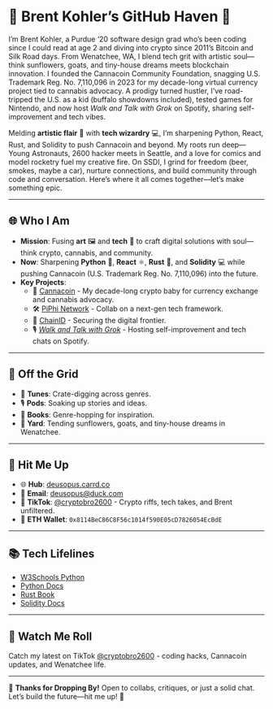 # 🌟 Brent Kohler’s GitHub Haven 🌟

I’m Brent Kohler, a Purdue ‘20 software design grad who’s been coding since I could read at age 2 and diving into crypto since 2011’s Bitcoin and Silk Road days. From Wenatchee, WA, I blend tech grit with artistic soul—think sunflowers, goats, and tiny-house dreams meets blockchain innovation. I founded the Cannacoin Community Foundation, snagging U.S. Trademark Reg. No. 7,110,096 in 2023 for my decade-long virtual currency project tied to cannabis advocacy. A prodigy turned hustler, I’ve road-tripped the U.S. as a kid (buffalo showdowns included), tested games for Nintendo, and now host *Walk and Talk with Grok* on Spotify, sharing self-improvement and tech vibes.

Melding **artistic flair** 🎨 with **tech wizardry** 💻, I’m sharpening Python, React, Rust, and Solidity to push Cannacoin and beyond. My roots run deep—Young Astronauts, 2600 hacker meets in Seattle, and a love for comics and model rocketry fuel my creative fire. On SSDI, I grind for freedom (beer, smokes, maybe a car), nurture connections, and build community through code and conversation. Here’s where it all comes together—let’s make something epic.

---

## 🌐 Who I Am  

- **Mission**: Fusing **art** 🖼️ and **tech** 🚀 to craft digital solutions with soul—think crypto, cannabis, and community.  
- **Now**: Sharpening **Python** 🐍, **React** ⚛️, **Rust** 🦀, and **Solidity** 💻 while pushing Cannacoin (U.S. Trademark Reg. No. 7,110,096) into the future.  
- **Key Projects**:  
  - 🌿 [Cannacoin](https://linktr.ee/cannacoin) - My decade-long crypto baby for currency exchange and cannabis advocacy.  
  - 🛠️ [PiPhi Network](https://piphi.network) - Collab on a next-gen tech framework.  
  - 🔐 [ChainID](https://github.com/grasshaussoftware/ChainID) - Securing the digital frontier.  
  - 🎙️ [*Walk and Talk with Grok*](https://open.spotify.com/show/3dB9h0EmYDJYIWyXpubDff) - Hosting self-improvement and tech chats on Spotify.

---

## 🌱 Off the Grid  

- 🎸 **Tunes**: Crate-digging across genres.  
- 🎙️ **Pods**: Soaking up stories and ideas.  
- 📖 **Books**: Genre-hopping for inspiration.  
- 🌻 **Yard**: Tending sunflowers, goats, and tiny-house dreams in Wenatchee.

---

## 🤝 Hit Me Up  

- 🌐 **Hub**: [deusopus.carrd.co](https://deusopus.carrd.co)  
- 📧 **Email**: [deusopus@duck.com](mailto:deusopus@duck.com)  
- 📱 **TikTok**: [@cryptobro2600](https://www.tiktok.com/@cryptobro2600) - Crypto riffs, tech takes, and Brent unfiltered.  
- 💸 **ETH Wallet**: `0x8114BeC86C8F56c1014f590E05cD7826054EcBdE`

---

## 📚 Tech Lifelines  

- [W3Schools Python](https://www.w3schools.com/python/default.asp)  
- [Python Docs](https://docs.python.org/3/)  
- [Rust Book](https://doc.rust-lang.org/book/)  
- [Solidity Docs](https://soliditylang.org/docs/)

---

## 🎥 Watch Me Roll  

Catch my latest on TikTok [@cryptobro2600](https://www.tiktok.com/@cryptobro2600) - coding hacks, Cannacoin updates, and Wenatchee life.  

---

🙏 **Thanks for Dropping By!** Open to collabs, critiques, or just a solid chat. Let’s build the future—hit me up! 🌟
